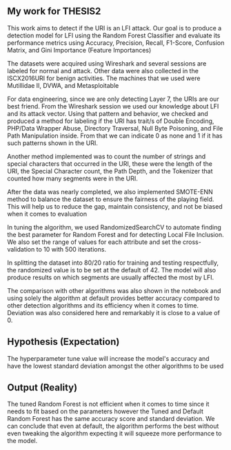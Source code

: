 ## My work for THESIS2

This work aims to detect if the URI is an LFI attack.
Our goal is to produce a detection model for LFI using the Random Forest Classifier and evaluate its performance metrics using Accuracy, Precision, Recall, F1-Score, Confusion Matrix, and Gini Importance (Feature Importances)

The datasets were acquired using Wireshark and several sessions are labeled for normal and attack. Other data were also collected in the ISCX2016URI for benign activities. The machines that we used were Mutillidae II, DVWA, and Metasploitable

For data engineering, since we are only detecting Layer 7, the URIs are our best friend. From the Wireshark session we used our knowledge about LFI and its attack vector. Using that pattern and behavior, we checked and produced a method for labeling if the URI has trait/s of Double Encoding, PHP/Data Wrapper Abuse, Directory Traversal, Null Byte Poisoning, and File Path Manipulation inside. From that we can indicate 0 as none and 1 if it has such patterns shown in the URI.

Another method implemented was to count the number of strings and special characters that occurred in the URI, these were the length of the URI, the Special Character count, the Path Depth, and the Tokenizer that counted how many segments were in the URI. 

After the data was nearly completed, we also implemented SMOTE-ENN method to balance the dataset to ensure the fairness of the playing field. This will help us to reduce the gap, maintain consistency, and not be biased when it comes to evaluation

In tuning the algorithm, we used RandomizedSearchCV to automate finding the best parameter for Random Forest and for detecting Local File Inclusion. We also set the range of values for each attribute and set the cross-validation to 10 with 500 iterations.

In splitting the dataset into 80/20 ratio for training and testing respectfully, the randomized value is to be set at the default of 42.
The model will also produce results on which segments are usually affected the most by LFI.

The comparison with other algorithms was also shown in the notebook and using solely the algorithm at default provides better accuracy compared to other detection algorithms and its efficiency when it comes to time. Deviation was also considered here and remarkably it is close to a value of 0.

## Hypothesis (Expectation)
The hyperparameter tune value will increase the model's accuracy and have the lowest standard deviation amongst the other algorithms to be used

## Output (Reality)
The tuned Random Forest is not efficient when it comes to time since it needs to fit based on the parameters however the Tuned and Default Random Forest has the same accuracy score and standard deviation. We can conclude that even at default, the algorithm performs the best without even tweaking the algorithm expecting it will squeeze more performance to the model. 
